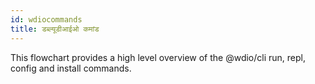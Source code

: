 ```yaml
---
id: wdiocommands
title: डब्ल्यूडीआईओ कमांड
---
```


This flowchart provides a high level overview of the @wdio/cli run, repl, config and install commands.

<CreateFlowcharts id='wdiocommands' />
